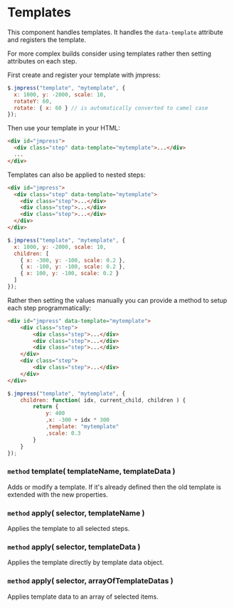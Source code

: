 # Templates

This component handles templates. It handles the `data-template` attribute and registers the template.

For more complex builds consider using templates rather then setting attributes on each step.

First create and register your template with jmpress:

``` javascript
$.jmpress("template", "mytemplate", {
  x: 1000, y: -2000, scale: 10,
  rotateY: 60,
  rotate: { x: 60 } // is automatically converted to camel case
});
```

Then use your template in your HTML:

``` html
<div id="jmpress">
  <div class="step" data-template="mytemplate">...</div>
  ...
</div>
```

Templates can also be applied to nested steps:

``` html
<div id="jmpress">
  <div class="step" data-template="mytemplate">
    <div class="step">...</div>
    <div class="step">...</div>
    <div class="step">...</div>
  </div>
</div>
```

``` javascript
$.jmpress("template", "mytemplate", {
  x: 1000, y: -2000, scale: 10,
  children: [
    { x: -300, y: -100, scale: 0.2 },
    { x: -100, y: -100, scale: 0.2 },
    { x: 100, y: -100, scale: 0.2 }
  ]
});
```

Rather then setting the values manually you can provide a method to setup each step programmatically:

``` html
<div id="jmpress" data-template="mytemplate">
	<div class="step">
		<div class="step">...</div>
		<div class="step">...</div>
		<div class="step">...</div>
	</div>
	<div class="step">
		<div class="step">...</div>
	</div>
</div>
```

``` javascript
$.jmpress("template", "mytemplate", {
	children: function( idx, current_child, children ) {
		return {
			y: 400
			,x: -300 + idx * 300
			,template: "mytemplate"
			,scale: 0.3
		}
	}
});
```

### `method` template( templateName, templateData )

Adds or modify a template. If it's already defined then the old template is
extended with the new properties.

### `method` apply( selector, templateName )

Applies the template to all selected steps.

### `method` apply( selector, templateData )

Applies the template directly by template data object.

### `method` apply( selector, arrayOfTemplateDatas )

Applies template data to an array of selected items.